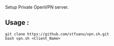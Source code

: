 
Setup Private OpenVPN server.


## Usage :

```
git clone https://github.com/stfuanu/vpn.sh.git 
bash vpn.sh <Client_Name>
```
